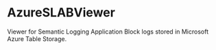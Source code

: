 AzureSLABViewer
===============

Viewer for Semantic Logging Application Block logs stored in Microsoft Azure Table Storage.

